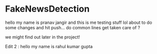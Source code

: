 # FakeNewsDetection

hello my name is pranav jangir and this is me testing stuff lol
about to do some changes and hit push... do common lines get taken care of ?

we might find out later in the project!

Edit 2 : hello my name is rahul kumar gupta
